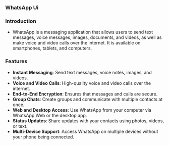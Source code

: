 

### WhatsApp Ui


### Introduction

-  WhatsApp is a messaging application that allows users to send text messages, voice messages, images, documents, and videos, as well as make voice and video calls over the internet. It is available on smartphones, 
   tablets, and computers.

### Features

- **Instant Messaging**: Send text messages, voice notes, images, and videos.
- **Voice and Video Calls**: High-quality voice and video calls over the internet.
- **End-to-End Encryption**: Ensures that messages and calls are secure.
- **Group Chats**: Create groups and communicate with multiple contacts at once.
- **Web and Desktop Access**: Use WhatsApp from your computer via WhatsApp Web or the desktop app.
- **Status Updates**: Share updates with your contacts using photos, videos, or text.
- **Multi-Device Support**: Access WhatsApp on multiple devices without your phone being connected.


